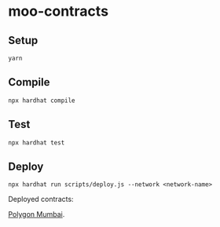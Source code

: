 # moo-contracts

## Setup

 ```
 yarn
 ```

## Compile

```
npx hardhat compile
```

## Test

```
npx hardhat test
```

## Deploy

```
npx hardhat run scripts/deploy.js --network <network-name>
```

Deployed contracts:

[Polygon Mumbai](https://mumbai.polygonscan.com/address/0xA05E010d250E8848Db98663F45FE3BF8080f6b4C).